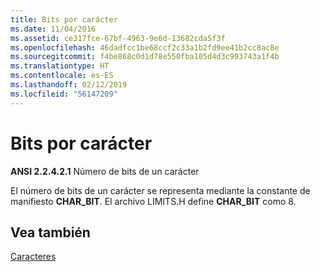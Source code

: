 ```yaml
---
title: Bits por carácter
ms.date: 11/04/2016
ms.assetid: ce317fce-67bf-4963-9e6d-13682cda5f3f
ms.openlocfilehash: 46dadfcc1be68ccf2c33a1b2fd9ee41b2cc8ac8e
ms.sourcegitcommit: f4be868c0d1d78e550fba105d4d3c993743a1f4b
ms.translationtype: HT
ms.contentlocale: es-ES
ms.lasthandoff: 02/12/2019
ms.locfileid: "56147209"
---
```

# <a name="bits-per-character"></a>Bits por carácter

**ANSI 2.2.4.2.1** Número de bits de un carácter

El número de bits de un carácter se representa mediante la constante de manifiesto **CHAR_BIT**. El archivo LIMITS.H define **CHAR_BIT** como 8.

## <a name="see-also"></a>Vea también

[Caracteres](../c-language/characters.md)
